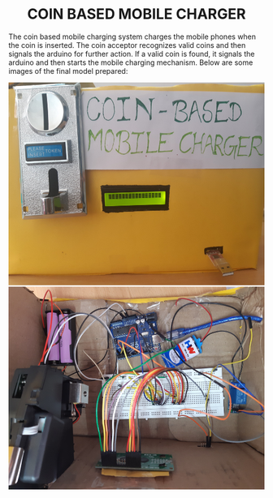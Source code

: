 <h1 align="center">COIN BASED MOBILE CHARGER</h1>
<p>The coin based mobile charging system charges the mobile phones when the coin is inserted. The coin acceptor recognizes valid coins and then signals the arduino  for further action. If a valid coin is found, it signals the arduino and then starts the mobile charging mechanism. Below are some images of the final model prepared:</p>
<img src="Mobile_charger_1-min.jpg" height="400px" width="700px">

<img src="Mobile_charger_2-min.jpg" height="400px" width="700px">

